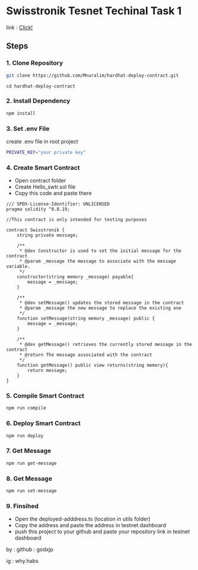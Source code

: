 # Swisstronik Tesnet Techinal Task 1

link : [Click!](https://www.swisstronik.com/testnet2/dashboard)

## Steps

### 1. Clone Repository

```bash
git clone https://github.com/Mnuralim/hardhat-deploy-contract.git
```

```
cd hardhat-deploy-contract
```

### 2. Install Dependency

```bash
npm install
```

### 3. Set .env File

create .env file in root project

```bash
PRIVATE_KEY="your private key"
```

### 4. Create Smart Contract

- Open contract folder
- Create Hello_swtr.sol file
- Copy this code and paste there

```
/// SPDX-License-Identifier: UNLICENSED
pragma solidity ^0.8.19;

//This contract is only intended for testing purposes

contract Swisstronik {
    string private message;

    /**
     * @dev Constructor is used to set the initial message for the contract
     * @param _message the message to associate with the message variable.
     */
    constructor(string memory _message) payable{
        message = _message;
    }

    /**
     * @dev setMessage() updates the stored message in the contract
     * @param _message the new message to replace the existing one
     */
    function setMessage(string memory _message) public {
        message = _message;
    }

    /**
     * @dev getMessage() retrieves the currently stored message in the contract
     * @return The message associated with the contract
     */
    function getMessage() public view returns(string memory){
        return message;
    }
}
```

### 5. Compile Smart Contract

```bash
npm run compile
```

### 6. Deploy Smart Contract

```bash
npm run deploy
```

### 7. Get Message

```bash
npm run get-message
```

### 8. Get Message

```bash
npm run set-message
```

### 9. Finsihed

- Open the deployed-adddress.ts (location in utils folder)
- Copy the address and paste the address in testnet dashboard
- push this project to your github and paste your repository link in testnet dashboard

by :
github : godxjp

ig : why.habs
